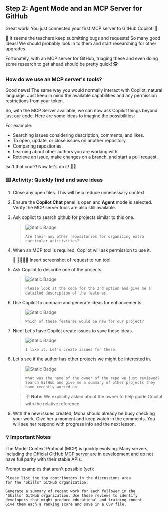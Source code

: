 ## Step 2: Agent Mode and an MCP Server for GitHub

Great work! You just connected your first MCP server to GitHub Copilot! 🎉

🚨 It seems the teachers keep submitting bugs and requests! So many good ideas! We should probably look in to them and start researching for other upgrades.

Fortunately, with an MCP server for GitHub, triaging these and even doing some research to get ahead should be pretty quick! 🕵️

### How do we use an MCP server's tools?

Good news! The same way you would normally interact with Copilot, natural language. Just keep in mind the available capabilities and any permission restrictions from your token.

So, with the MCP Server available, we can now ask Copilot things beyond just our code. Here are some ideas to imagine the possibilities:

For example:

- Searching issues considering description, comments, and likes.
- To open, update, or close issues on another repository.
- Comparing repositories.
- Learning about other authors you are working with.
- Retrieve an issue, make changes on a branch, and start a pull request.

Isn't that cool?! Now let's do it! 👩‍🚀

### :keyboard: Activity: Quickly find and save ideas

1. Close any open files. This will help reduce unnecessary context.

2. Ensure the **Copilot Chat** panel is open and **Agent** mode is selected. Verify the MCP server tools are also still available.

1. Ask copilot to search github for projects similar to this one.

   > ![Static Badge](https://img.shields.io/badge/-Prompt-text?style=social&logo=github%20copilot)
   >
   > ```prompt
   > Are their any other repositories for organizing extra curricular actitivities?
   > ```

1. When an MCP tool is required, Copilot will ask permission to use it.

   📸 📸📸📸📸 Insert screenshot of request to run tool

1. Ask Copilot to describe one of the projects.

   > ![Static Badge](https://img.shields.io/badge/-Prompt-text?style=social&logo=github%20copilot)
   >
   > ```prompt
   > Please look at the code for the 3rd option and give me a detailed description of the features.
   > ```

1. Use Copilot to compare and generate ideas for enhancements.

   > ![Static Badge](https://img.shields.io/badge/-Prompt-text?style=social&logo=github%20copilot)
   >
   > ```prompt
   > Which of these features would be new for our project?
   > ```

1. Nice! Let's have Copilot create issues to save these ideas.

   > ![Static Badge](https://img.shields.io/badge/-Prompt-text?style=social&logo=github%20copilot)
   >
   > ```prompt
   > I like it. Let's create issues for these.
   > ```

1. Let's see if the author has other projects we might be interested in.

   > ![Static Badge](https://img.shields.io/badge/-Prompt-text?style=social&logo=github%20copilot)
   >
   > ```prompt
   > What was the name of the owner of the repo we just reviewed?
   > Search GitHub and give me a summary of other projects they have recently worked on.
   > ```

   > 🪧 **Note:** We explicitly asked about the owner to help guide Copilot with the relative reference.

1. With the new issues created, Mona should already be busy checking your work. Give her a moment and keep watch in the comments. You will see her respond with progress info and the next lesson.

### 💡 Important Notes

The Model Context Protocal (MCP) is quickly evolving. Many servers, including the [Official GitHub MCP server](https://github.com/github/github-mcp-server) are in development and do not have full parity with their stable APIs.

Prompt examples that aren't possible (yet):

```prompt
Please list the top contributors in the discussions area
for the "Skills" GitHub organization.
```

```prompt
Generate a summary of recent work for each follower in the
'Skills' GitHub organization. Use those reviews to identify
developers that might produce educational and training conent.
Give them each a ranking score and save in a CSV file.
```
